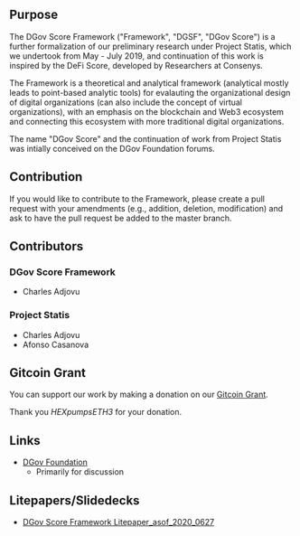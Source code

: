 ## Purpose
The DGov Score Framework ("Framework", "DGSF", "DGov Score") is a further formalization of our preliminary research under Project Statis, which we undertook from May - July 2019, and continuation of this work is inspired by the DeFi Score, developed by Researchers at Consenys.

The Framework is a theoretical and analytical framework (analytical mostly leads to point-based analytic tools) for evalauting the organizational design of digital organizations (can also include the concept of virtual organizations), with an emphasis on the blockchain and Web3 ecosystem and connecting this ecosystem with more traditional digital organizations. 

The name "DGov Score" and the continuation of work from Project Statis was intially conceived on the DGov Foundation forums.

## Contribution

If you would like to contribute to the Framework, please create a pull request with your amendments (e.g., addition, deletion, modification) and ask to have the pull request be added to the master branch. 

## Contributors

### DGov Score Framework

- Charles Adjovu

### Project Statis

- Charles Adjovu
- Afonso Casanova

## Gitcoin Grant

You can support our work by making a donation on our [Gitcoin Grant](https://gitcoin.co/grants/715/dgov-score-framework?tab=contributors).

Thank you *HEXpumpsETH3* for your donation.

## Links

- [DGov Foundation](https://forum.dgov.foundation/t/any-interest-in-a-dgov-score-framework-orgxp/112)
  - Primarily for discussion

## Litepapers/Slidedecks

- [DGov Score Framework Litepaper_asof_2020_0627](https://docs.google.com/presentation/d/17q6qePk22Q5hBndR69BDPd4IQ8uYUWXtcZBrzPes8Pw/edit?usp=sharing)
